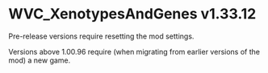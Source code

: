 # WVC_XenotypesAndGenes v1.33.12
 
Pre-release versions require resetting the mod settings.

Versions above 1.00.96 require (when migrating from earlier versions of the mod) a new game.